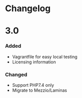 # Changelog

# 3.0 

### Added

  * Vagrantfile for easy local testing
  * Licensing information

### Changed

  * Support PHP7.4 only
  * Migrate to Mezzio/Laminas
